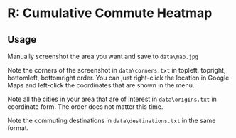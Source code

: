 # R: Cumulative Commute Heatmap

## Usage

Manually screenshot the area you want and save to `data\map.jpg`

Note the corners of the screenshot in `data\corners.txt` in topleft, topright, bottomleft, bottomright order. You can just right-click the location in Google Maps and left-click the coordinates that are shown in the menu.

Note all the cities in your area that are of interest in `data\origins.txt` in coordinate form. The order does not matter this time.

Note the commuting destinations in `data\destinations.txt` in the same format.